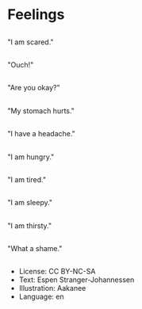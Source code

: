 # Feelings

##
"I am scared."

##
"Ouch!"

##
"Are you okay?"

##
"My stomach hurts."

##
"I have a headache."

##
"I am hungry."

##
"I am tired."

##
"I am sleepy."

##
"I am thirsty."

##
"What a shame."

##
* License: CC BY-NC-SA
* Text: Espen Stranger-Johannessen
* Illustration: Aakanee
* Language: en

